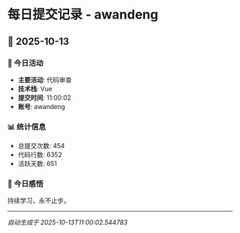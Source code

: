 # 每日提交记录 - awandeng

## 📅 2025-10-13

### 🎯 今日活动
- **主要活动**: 代码审查
- **技术栈**: Vue
- **提交时间**: 11:00:02
- **账号**: awandeng

### 📊 统计信息
- 总提交次数: 454
- 代码行数: 6352
- 活跃天数: 651

### 💭 今日感悟
持续学习，永不止步。

---
*自动生成于 2025-10-13T11:00:02.544783*
